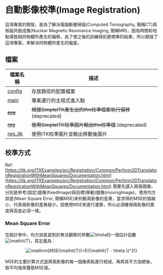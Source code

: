 # 自動影像校準(Image Registration)
這項專案的開發，是為了解決電腦斷層掃描(Computed Tomography, 簡稱CT)與核磁共振成像(Nuclear Magnetic Resonance Imaging, 簡稱MR)，因為時間和地點導致相同物體所產生的偏移，為了使之後的訓練得到更標準的結果，所以開發了這項專案，來解決同物體所產生的偏差。

## 檔案

| 檔案名稱 | 描述 |
| -------- | -------- |
| [config](https://github.com/wenwen357951/-Image-Registration/blob/master/config.py) | 存放路徑的配置檔案 |
| [main](https://github.com/wenwen357951/-Image-Registration/blob/master/main.py) | 專案運行的主程式進入點 |
| ~~[exe](https://github.com/wenwen357951/-Image-Registration/blob/master/exe.py)~~ | ~~根據SimpleITK產生出的tfm校準檔案執行偏移~~ (deprecated) |
| ~~[reg](https://github.com/wenwen357951/-Image-Registration/blob/master/reg.py)~~ | ~~使用SimpleITK校準圖片輸出tfm校準檔~~ (deprecated) |
| [reg_itk](https://github.com/wenwen357951/-Image-Registration/blob/master/reg_itk.py) | 使用ITK校準圖片並輸出移動後圖片 |

## 校準方式
Ref: [https://itk.org/ITKExamples/src/Registration/Common/Perform2DTranslationRegistrationWithMeanSquares/Documentation.html](https://itk.org/ITKExamples/src/Registration/Common/Perform2DTranslationRegistrationWithMeanSquares/Documentation.html)
需要先讀入兩張圖像，分別是參考(固定)圖像(fixedImage)與目標(移動)圖像(movingImage)，使用均方誤差(Mean Square Error, 簡稱MSE)來判斷兩影像的差異，當求得的MSE的值越小，代表兩影像的差異越少。因使用MSE來進行運算，所以必須確保兩影像的寬度與高度必須一樣。

### Mean Square Error
在統計學中，均方誤差是對於無法觀察的參數<img src="https://latex.codecogs.com/svg.latex?\theta" title="\theta" />的一個估計函數<img src="https://latex.codecogs.com/gif.latex?\mathit{T}" title="\mathit{T}" />，其定義為：
<div style="text-align:center"><img align=center src="https://latex.codecogs.com/svg.latex?\mathrm{MSE(\mathit{T})=E((\mathit{T&space;-&space;\theta&space;})^2)}" title="\mathrm{MSE(\mathit{T})=E((\mathit{T - \theta })^2)}" /></div><br>
MSE的主要計算方式是將兩影像的每一個像素點進行相減，再將其平方加總後，取平均值來獲取MSE值。
